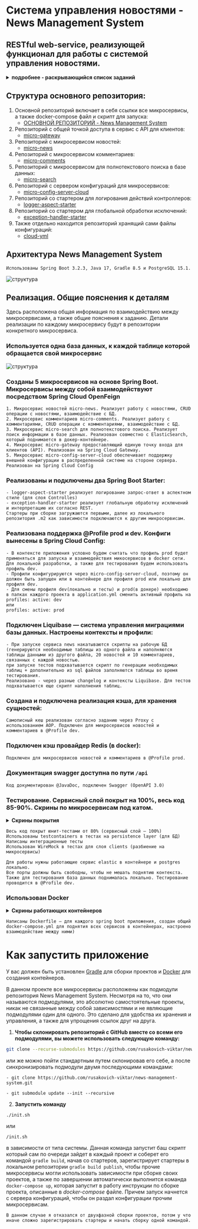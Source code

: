 # Система управления новостями - News Management System

## RESTful web-service, реализующей функционал для работы с системой управления новостями.
<details>
 <summary><strong>
 подробнее - раскрывающийся список заданий
</strong></summary>


## ЗАДАНИЕ: 
### Основные сущности:
-	news (новость) содержит поля: id, time, title, text и comments (list).
-	comment содержит поля: id, time, text, username и news_id.

### Требования:
1.	Использовать Spring Boot 3.x, Java 17, Gradle и PostgreSQL. 
2.	Разработать API согласно подходам REST (UI не надо):
       - CRUD для работы с новостью
       - CRUD для работы с комментарием
       - просмотр списка новостей (с пагинацией)
       - просмотр новости с комментариями относящимися к ней (с пагинацией)
         - /news
         -	/news/{newsId}
         -	/news/{newsId}/comments
       - полнотекстовый поиск по различным параметрам (для новостей и комментариев). Для потенциально объемных запросов реализовать постраничность
3.	Разместить проект в любом из публичных git-репозиториев (Bitbucket, github, gitlab)
4.	Код должен быть легко читаемый и понятный, с использованием паттернов проектирования
5.	Реализовать на основе Spring @Profile (e.g. test & prod) подключение к базам данных. 
6.	Подключить liquibase: 
      - при запуске сервиса накатываются скрипты на рабочую БД (генерируются необходимые таблицы из одного файла и наполняются таблицы данными из другого файла, 20 новостей и 10 комментариев, связанных с каждой новостью
      - при запуске тестов должен подхватываться скрипт по генерации необходимых таблиц + накатить данные по заполнению таблиц (третий файл)
7.	Создать реализацию кэша, для хранения сущностей. Реализовать два алгоритма  LRU и LFU. Алгоритм и максимальный размер коллекции должны читаться из файла application.yml. Алгоритм работы с кешем:
      -	GET - ищем в кеше и если там данных нет, то достаем объект из dao, сохраняем в кеш и возвращаем
      -	POST - сохраняем в dao и потом сохраняем в кеше
      -	DELETE - удаляем из dao и потом удаляем в кеша
      -	PUT - обновление/вставка в dao и потом обновление/вставка в кеше.
8.	Весь код должен быть покрыт юнит-тестами (80%) (сервисный слой – 100%)
9.	Реализовать логирование запрос-ответ в аспектном стиле (для слоя Controlles), а также логирование по уровням в отдельных слоях приложения, используя logback
10.	Предусмотреть обработку исключений и интерпретацию их согласно REST (см. https://spring.io/blog/2013/11/01/exception-handling-in-spring-mvc)
11.	Все настройки должны быть вынесены в *.yml
12.	Код должен быть документирован @JavaDoc, а назначение приложения и его интерфейс и настройки должны быть описаны в README.md файле
13.	Использовать Spring REST Docs или другие средства автоматического документирования (например asciidoctor https://asciidoctor.org/docs/asciidoctor-gradle-plugin/ и т.д) и/или Swagger (OpenAPI 3.0)
14.	Использовать testcontainers в тестах на persistence layer (для БД)
15.	Написать интеграционные тесты
16.	Использовать WireMock в тестах для слоя clients (разбиение на микросервисы)
17.	Использовать Docker (написать Dockerfile – для spring boot приложения, docker-compose.yml для поднятия БД и приложения в контейнерах и настроить взаимодействие между ними)

18. <sup>*</sup> Подключить кэш провайдер Redis (в docker) (в случае реализации, использовать @Profile для переключения между LRU/LFU и Redis)
19.	<sup>*</sup> Spring Security:
       -	API для регистрации пользователей с ролями admin/journalist/subscriber
       -	Администратор (role admin) может производить CRUD-операции со всеми сущностями
       -	Журналист (role journalist) может добавлять и изменять/удалять только свои новости 
       -	Подписчик (role subscriber) может добавлять и изменять/удалять только свои комментарии
       -	Незарегистрированные пользователи могут только просматривать новости и комментарии
Создать отдельный микросервис с реляционной базой (postgreSQL) хранящей
информацию о пользователях/ролях. Из главного микросервиса (отвечающего за
новости) запрашивать эту информацию по  REST с использованием spring-cloud-
feign-client.
20. <sup>*</sup> Настроить Spring Cloud Config (вынести в отдельный сервис и настроить разрабатываемый сервис на получение их в зависимости от профиля)
21.	<sup>*</sup> Реализацию логирования п.9 и обработку исключений п.10 вынести в отдельные
spring-boot-starter-ы.
22.	<sup>**</sup> Сущности веб интерфейса (DTO) должны генерироваться при сборке проекта из .proto файлов (см. https://github.com/google/protobuf-gradle-plugin)

“*” – необходимо минимум выполнить два задания со звёздочкой, больше заданий будет существенным плюсом. К этим пунктам лучше приступать после качественного решения базовых задач с применением принципов SOLID, декларативных подходов, оптимальных алгоритмов.
</details>

## Структура основного репозитория:
1. Основной репозиторий включает в себя ссылки все микросервисы, а также docker-compose файл и скрипт для запуска:
   - [ОСНОВНОЙ РЕПОЗИТОРИЙ - News Management System](https://github.com/rusakovich-viktar/news-management-system/tree/develop)
2. Репозиторий с общей точкой доступа в сервис с API для клиентов:
   - [micro-gateway](https://github.com/rusakovich-viktar/micro-gateway/tree/develop)
3. Репозиторий с микросервисом новостей:
   - [micro-news](https://github.com/rusakovich-viktar/micro-news/tree/develop)
4. Репозиторий с микросервисом комментариев:
   - [micro-comments](https://github.com/rusakovich-viktar/micro-comments/tree/develop)
5. Репозиторий с микросервисом для полнотекстового поиска в базе данных:
   - [micro-search](https://github.com/rusakovich-viktar/micro-search/tree/develop)
6. Репозиторий с сервером конфигураций для микросервисов:
   - [micro-config-server-cloud](https://github.com/rusakovich-viktar/micro-config-server-cloud/tree/develop)
7. Репозиторий со стартером для логирования действий контроллеров:
   - [logger-aspect-starter](https://github.com/rusakovich-viktar/logger-aspect-starter/tree/develop)
8. Репозиторий со стартером для глобальной обработки исключений:
   - [exception-handler-starter](https://github.com/rusakovich-viktar/exception-handler-starter/tree/develop)
9. Также отдельно находится репозиторий хранящий сами файлы конфигураций:
   - [cloud-yml](https://github.com/rusakovich-viktar/cloud-yml/tree/develop)

## Архитектура News Management System
	Использованы Spring Boot 3.2.3, Java 17, Gradle 8.5 и PostgreSQL 15.1. 
 ![структура](https://github.com/rusakovich-viktar/NMS-resourses/raw/rusakovich-viktar-patch-1/spring_cloud_gateway.png)

## Реализация. Общие пояснения к деталям

Здесь расположена общая информация по взаимодействию между микросервисами, а также общие пояснения к заданию.
Детали реализации по каждому микросервису будут в репозитории конкретного микросервиса.

### Используется одна база данных, к каждой таблице которой обращается свой микросервис
![структура](https://github.com/rusakovich-viktar/NMS-resourses/raw/rusakovich-viktar-patch-1/Снимок%20экрана%202024-03-04%20151246.jpg)

### Созданы 5 микросервисов на основе Spring Boot. Микросервисы между собой взаимодействуют посредством Spring Cloud OpenFeign
```
1. Микросервис новостей micro-news. Реализует работу с новостями, CRUD операции с новостями, взаимодействие с БД.
2. Микросервис комментариев micro-comments. Реализует работу с комментариями, CRUD операции с комментариями, взаимодействие с БД.
3. Микросервис micro-search для полнотекстового поиска. Реализует поиск информации в базе данных. Реализован совместно с ElasticSearch, который поднимается в докер-контейнере.
4. Микросервис micro-gateway предоставляющий единую точку входа для клиентов (API). Реализован на Spring Cloud Gateway.
5. Микросервис micro-config-server-cloud обеспечивает поддержку внешней конфигурации в распределенной системе на стороне сервера. Реализован на Spring Cloud Config
```
### Реализованы и подключены два Spring Boot Starter:
```
- logger-aspect-starter реализует логирование запрос-ответ в аспектном стиле (для слоя Controlles)
- exception-handler-starter реализует глобальную обработку исключений и интерпретацию их согласно REST.
Стартеры при сборке загружаются первыми, далее из локального репозитория .m2 как зависимости подключаются к другим микросервисам.
```

### Реализована поддержка @Profile prod и dev. Конфиги вынесены в Spring Cloud Config:
```
- В контексте приложения условно будем считать что профиль prod будет применяться для запуска и взаимодействия микосервисов в docker сети.
Для локальной разработки, а также для тестирования будем использовать профиль dev.
- Профили конфигурируются через micro-config-server-cloud, поэтому он должен быть запущен или в контейнере для профиля prod или локально для профиля dev.
- Для смены профиля dev(локально и тесты) и prod(в докере) необходимо в папках каждого проекта в application.yml сменить активный профиль на 
profiles: active: dev 
или 
profiles: active: prod
```
### Подключен Liquibase — система управления миграциями базы данных. Настроены контексты и профили:
```
- При запуске сервиса news накатываются скрипты на рабочую БД (генерируются необходимые таблицы из одного файла и наполняются таблицы данными из другого файла, 20 новостей и 10 комментариев, связанных с каждой новостью.
при запуске тестов подхватывается скрипт по генерации необходимых таблиц + дополнительно из sql файлов заполняются таблицы во время тестирования.
Реализовано - через разные changelog и контексты Liquibase. Для тестов подхватывается еще скрипт наполнения таблиц.
``` 

### Создана и подключена реализация кэша, для хранения сущностей:
```
Самописный кеш реализован согласно заданию через Proxy с использованием AOP. Подключен для микросервисов новостей и комментариев в @Profile dev.
```
### Подключен кэш провайдер Redis (в docker):
```bash
Подключен для микросервисов новостей и комментариев в @Profile prod.
```

### Документация swagger доступна по пути `/api`
```
Код документирован @JavaDoc, подключен Swagger (OpenAPI 3.0)
```

### Тестирование. Сервисный слой покрыт на 100%, весь код 85-90%. Скрины по микросервисам под катом.
<details>
  <summary><strong>Скрины покрытия</strong></summary>

![news-coverage](https://github.com/rusakovich-viktar/NMS-resourses/raw/rusakovich-viktar-patch-1/news-coverage.jpg)
![comments-coverage](https://github.com/rusakovich-viktar/NMS-resourses/raw/rusakovich-viktar-patch-1/com-coverage.jpg)
![search-coverage](https://github.com/rusakovich-viktar/NMS-resourses/raw/rusakovich-viktar-patch-1/search-coverage.jpg)
![gateway-coverage](https://github.com/rusakovich-viktar/NMS-resourses/raw/rusakovich-viktar-patch-1/gate-coverage.jpg)
</details>

	Весь код покрыт юнит-тестами от 80% (сервисный слой – 100%)
    Использованы testcontainers в тестах на persistence layer (для БД)
 	Написаны интеграционные тесты
    Использован WireMock в тестах для слоя clients (разбиение на микросервисы)

    Для работы нужны работающие сервис elastic в контейнере и postgres локально.    
    Все порты должны быть свободны, чтобы не мешать поднятию контекста.    
    Также для тестирования база данных поднималась локально. Тестирование проводится в @Profile dev.

### Использован Docker
<details>
  <summary><strong>Скрины работающих контейнеров</strong></summary>

![docker](https://github.com/rusakovich-viktar/NMS-resourses/raw/rusakovich-viktar-patch-1/Снимок%20экрана%202024-03-06%20012000.jpg)

</details>

```
Написаны Dockerfile – для каждого spring boot приложения, создан общий docker-compose.yml для поднятия всех сервисов в контейнерах, настроено взаимодействие между ними)
```

# Как запустить приложение
У вас должен быть установлен [Gradle](https://gradle.org/next-steps/?version=8.5&format=all) для сборки проектов и [Docker](https://www.docker.com/products/docker-desktop/) для создания контейнеров.

В данном проекте все микросервисы расположены как подмодули репозитория News Management System. Несмотря на то, что они называются подмодулями, это абсолютно самостоятельные проекты, никак не связанные между собой зависимостями и не являющие подмодулями один для одного. Это сделано для удобства их хранения и управления, а также для упрощения ссылок друг на друга.
1. **Чтобы склонировать репозиторий с GitHub вместе со всеми его подмодулями, вы можете использовать следующую команду:**

```bash
git clone --recurse-submodules https://github.com/rusakovich-viktar/news-management-system.git
```

или же можно пойти стандартным путем склонировав его себе, а после синхронизировать подмодули двумя последующими командами:
 ```
- git clone https://github.com/rusakovich-viktar/news-management-system.git
 ```
 ```
- git submodule update --init --recursive
 ```

2. **Запустить команду**

`./init.sh`

или

`/init.sh`

в зависимости от типа системы.
Данная команда запустит баш скрипт который сам по очереди зайдет в каждый проект и соберет его командой `gradle build`, начав со стартеров, зарегистрирует стартеры в локальном репозитории `gradle build publish`, чтобы прочие микросервисы могли использовать зависимости при сборке своих проектов, а также по завершении автоматически выполнится команда  `docker-compose up`, которая запустит в работу инструкции по сборке проекта, описанные в *docker-compose* файле. Причем запуск начнется с сервера конфигураций, чтобы он раздал конфигурации прочим микросервисам.


`В данном случае я отказался от двухфазной сборки проектов, потом у что иначе сложно зарегистрировать стартеры и начать сборку одной командой.`


